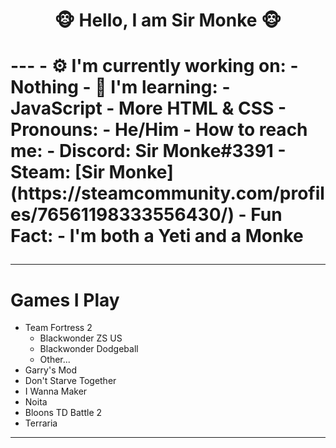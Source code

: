 <h1 align="center">🐵 Hello, I am Sir Monke 🐵<h1>
---
- ⚙️ I'm currently working on:
  - Nothing
- 📖 I'm learning:
  - JavaScript
  - More HTML & CSS
- Pronouns:
  - He/Him
- How to reach me:
  - Discord: Sir Monke#3391
  - Steam: [Sir Monke](https://steamcommunity.com/profiles/76561198333556430/)
- Fun Fact:
  - I'm both a Yeti and a Monke

---

# Games I Play
- Team Fortress 2
  - Blackwonder ZS US
  - Blackwonder Dodgeball
  - Other...
- Garry's Mod
- Don't Starve Together
- I Wanna Maker
- Noita
- Bloons TD Battle 2
- Terraria

---

